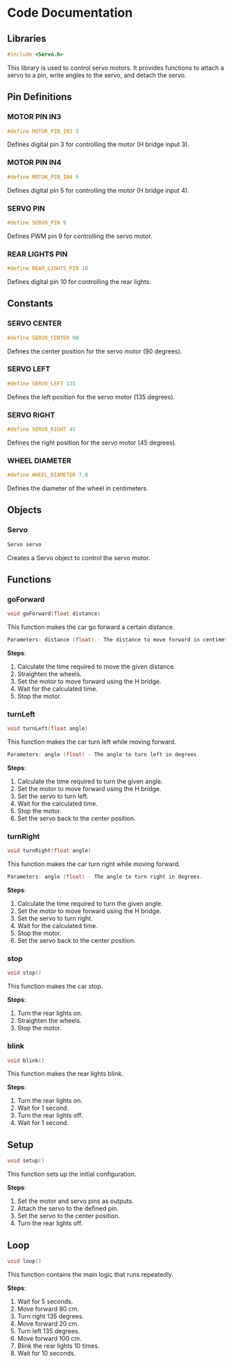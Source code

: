 # Code Documentation

## Libraries

```cpp
#include <Servo.h>
```

This library is used to control servo motors. It provides functions to attach a servo to a pin, write angles to the servo, and detach the servo.

## Pin Definitions
### MOTOR PIN IN3
```cpp
#define MOTOR_PIN_IN3 3
```
Defines digital pin 3 for controlling the motor (H bridge input 3).

### MOTOR PIN IN4
```cpp
#define MOTOR_PIN_IN4 5
```
Defines digital pin 5 for controlling the motor (H bridge input 4).

### SERVO PIN
```cpp
#define SERVO_PIN 9
```
Defines PWM pin 9 for controlling the servo motor.

### REAR LIGHTS PIN
```cpp
#define REAR_LIGHTS_PIN 10
```
Defines digital pin 10 for controlling the rear lights.

## Constants
### SERVO CENTER
```cpp
#define SERVO_CENTER 90
```
Defines the center position for the servo motor (90 degrees).

###  SERVO LEFT
```cpp
#define SERVO_LEFT 135
```
Defines the left position for the servo motor (135 degrees).

### SERVO RIGHT
```cpp
#define SERVO_RIGHT 45
```
Defines the right position for the servo motor (45 degrees).

### WHEEL DIAMETER
```cpp
#define WHEEL_DIAMETER 7.0
```
Defines the diameter of the wheel in centimeters.

## Objects
### Servo
```cpp
Servo servo
```
Creates a Servo object to control the servo motor.

## Functions
### goForward
```cpp
void goForward(float distance)
```
This function makes the car go forward a certain distance.

```cpp
Parameters: distance (float) - The distance to move forward in centimeters.
```

**Steps**:
1. Calculate the time required to move the given distance.
2. Straighten the wheels.
3. Set the motor to move forward using the H bridge.
4. Wait for the calculated time.
5. Stop the motor.

### turnLeft
```cpp
void turnLeft(float angle)
```
This function makes the car turn left while moving forward.

```cpp
Parameters: angle (float) - The angle to turn left in degrees.
```

**Steps**:
1. Calculate the time required to turn the given angle.
2. Set the motor to move forward using the H bridge.
3. Set the servo to turn left.
4. Wait for the calculated time.
5. Stop the motor.
6. Set the servo back to the center position.

### turnRight
```cpp
void turnRight(float angle)
```

This function makes the car turn right while moving forward.
```cpp
Parameters: angle (float) - The angle to turn right in degrees.
```

**Steps**:
1. Calculate the time required to turn the given angle.
2. Set the motor to move forward using the H bridge.
3. Set the servo to turn right.
4. Wait for the calculated time.
5. Stop the motor.
6. Set the servo back to the center position.

### stop
```cpp
void stop()
```
This function makes the car stop.

**Steps**:
1. Turn the rear lights on.
2. Straighten the wheels.
3. Stop the motor.

### blink
```cpp
void blink()
```
This function makes the rear lights blink.

**Steps**:
1. Turn the rear lights on.
2. Wait for 1 second.
3. Turn the rear lights off.
4. Wait for 1 second.

## Setup
```cpp
void setup()
```
This function sets up the initial configuration.

**Steps**:
1. Set the motor and servo pins as outputs.
2. Attach the servo to the defined pin.
3. Set the servo to the center position.
4. Turn the rear lights off.

## Loop
```cpp
void loop()
```
This function contains the main logic that runs repeatedly.

**Steps**:
1. Wait for 5 seconds.
2. Move forward 80 cm.
3. Turn right 135 degrees.
4. Move forward 20 cm.
5. Turn left 135 degrees.
6. Move forward 100 cm.
7. Blink the rear lights 10 times.
8. Wait for 10 seconds.
